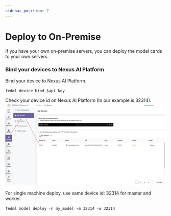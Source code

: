 ```yaml
---
sidebar_position: 7
---
```

# Deploy to On-Premise

If you have your own on-premise servers, you can deploy the model cards to your own servers.

### Bind your devices to Nexus AI Platform
Bind your device to Nexus AI Platform.
```
fedml device bind $api_key
```
Check your device id on Nexus AI Platform (In our example is 32314).  
![OnPremDevices.jpg](pics%2FgetDeviceId.jpg)

For single machine deploy, use same device id: 32314 for master and worker.
```
fedml model deploy -n my_model -m 32314 -w 32314
```
